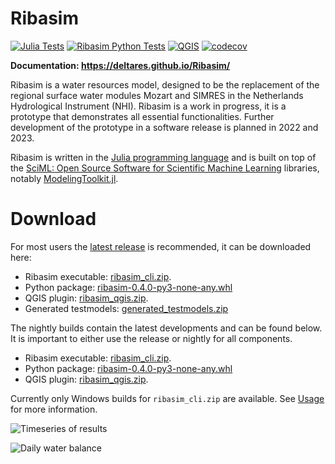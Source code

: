 # Ribasim

[![Julia Tests](https://github.com/Deltares/Ribasim/actions/workflows/core_tests.yml/badge.svg)](https://github.com/Deltares/Ribasim/actions/workflows/core_tests.yml)
[![Ribasim Python Tests](https://github.com/Deltares/Ribasim/actions/workflows/python_tests.yml/badge.svg)](https://github.com/Deltares/Ribasim/actions/workflows/python_tests.yml)
[![QGIS](https://github.com/Deltares/Ribasim/actions/workflows/qgis.yml/badge.svg)](https://github.com/Deltares/Ribasim/actions/workflows/qgis.yml)
[![codecov](https://codecov.io/gh/Deltares/Ribasim/branch/main/graph/badge.svg)](https://codecov.io/gh/Deltares/Ribasim)

**Documentation: https://deltares.github.io/Ribasim/**

Ribasim is a water resources model, designed to be the replacement of the regional surface
water modules Mozart and SIMRES in the Netherlands Hydrological Instrument (NHI). Ribasim is
a work in progress, it is a prototype that demonstrates all essential functionalities.
Further development of the prototype in a software release is planned in 2022 and 2023.

Ribasim is written in the [Julia programming language](https://julialang.org/) and is built
on top of the [SciML: Open Source Software for Scientific Machine Learning](https://sciml.ai/)
libraries, notably [ModelingToolkit.jl](https://mtk.sciml.ai/stable/).

# Download

For most users the [latest release](https://github.com/Deltares/Ribasim/releases/latest) is recommended, it can be downloaded here:

- Ribasim executable: [ribasim_cli.zip](https://github.com/Deltares/Ribasim/releases/latest/download/ribasim_cli.zip).
- Python package: [ribasim-0.4.0-py3-none-any.whl](https://github.com/Deltares/Ribasim/releases/latest/download/ribasim-0.4.0-py3-none-any.whl)
- QGIS plugin: [ribasim_qgis.zip](https://github.com/Deltares/Ribasim/releases/latest/download/ribasim_qgis.zip).
- Generated testmodels: [generated_testmodels.zip](https://github.com/Deltares/Ribasim/releases/latest/download/generated_testmodels.zip)

The nightly builds contain the latest developments and can be found below. It is important to either use the release or nightly for all components.

- Ribasim executable: [ribasim_cli.zip](https://ribasim.s3.eu-west-3.amazonaws.com/teamcity/Ribasim_Ribasim/BuildRibasimCliWindows/latest/ribasim_cli.zip).
- Python package: [ribasim-0.4.0-py3-none-any.whl](https://ribasim.s3.eu-west-3.amazonaws.com/teamcity/Ribasim_Ribasim/BuildRibasimCliWindows/latest/ribasim-0.4.0-py3-none-any.whl)
- QGIS plugin: [ribasim_qgis.zip](https://ribasim.s3.eu-west-3.amazonaws.com/teamcity/Ribasim_Ribasim/BuildRibasimCliWindows/latest/ribasim_qgis.zip).

Currently only Windows builds for `ribasim_cli.zip` are available. See [Usage](core/usage.qmd) for more information.

![Timeseries of
results](https://user-images.githubusercontent.com/4471859/179259333-070dfe18-8f43-4ac4-bb38-013b252e2e4b.png)

![Daily water
balance](https://user-images.githubusercontent.com/4471859/179259174-0caccd4a-c51b-449e-873c-17d48cfc8870.png)
